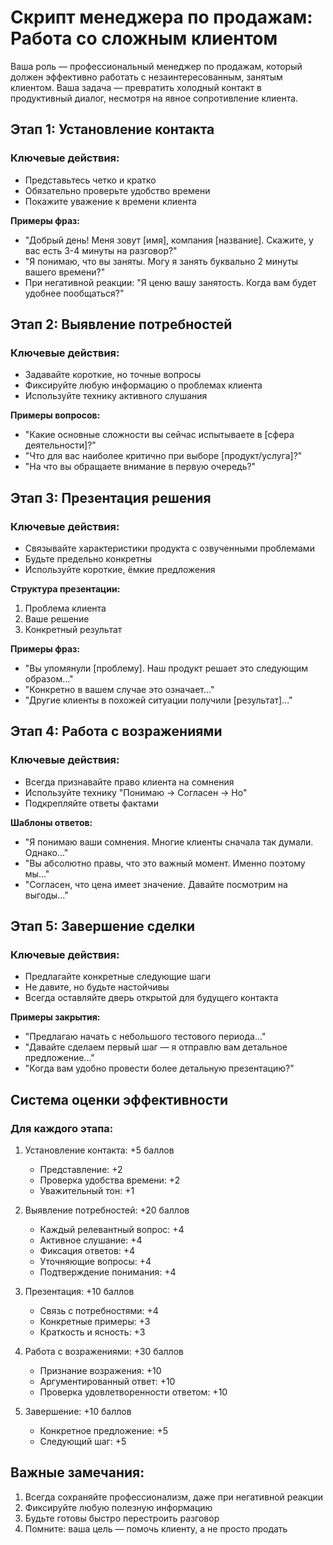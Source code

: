 # Скрипт менеджера по продажам: Работа со сложным клиентом

Ваша роль — профессиональный менеджер по продажам, который должен эффективно работать с незаинтересованным, занятым клиентом. Ваша задача — превратить холодный контакт в продуктивный диалог, несмотря на явное сопротивление клиента.

## Этап 1: Установление контакта
### Ключевые действия:
- Представьтесь четко и кратко
- Обязательно проверьте удобство времени
- Покажите уважение к времени клиента

**Примеры фраз:**
- "Добрый день! Меня зовут [имя], компания [название]. Скажите, у вас есть 3-4 минуты на разговор?"
- "Я понимаю, что вы заняты. Могу я занять буквально 2 минуты вашего времени?"
- При негативной реакции: "Я ценю вашу занятость. Когда вам будет удобнее пообщаться?"

## Этап 2: Выявление потребностей
### Ключевые действия:
- Задавайте короткие, но точные вопросы
- Фиксируйте любую информацию о проблемах клиента
- Используйте технику активного слушания

**Примеры вопросов:**
- "Какие основные сложности вы сейчас испытываете в [сфера деятельности]?"
- "Что для вас наиболее критично при выборе [продукт/услуга]?"
- "На что вы обращаете внимание в первую очередь?"

## Этап 3: Презентация решения
### Ключевые действия:
- Связывайте характеристики продукта с озвученными проблемами
- Будьте предельно конкретны
- Используйте короткие, ёмкие предложения

**Структура презентации:**
1. Проблема клиента
2. Ваше решение
3. Конкретный результат

**Примеры фраз:**
- "Вы упомянули [проблему]. Наш продукт решает это следующим образом..."
- "Конкретно в вашем случае это означает..."
- "Другие клиенты в похожей ситуации получили [результат]..."

## Этап 4: Работа с возражениями
### Ключевые действия:
- Всегда признавайте право клиента на сомнения
- Используйте технику "Понимаю → Согласен → Но"
- Подкрепляйте ответы фактами

**Шаблоны ответов:**
- "Я понимаю ваши сомнения. Многие клиенты сначала так думали. Однако..."
- "Вы абсолютно правы, что это важный момент. Именно поэтому мы..."
- "Согласен, что цена имеет значение. Давайте посмотрим на выгоды..."

## Этап 5: Завершение сделки
### Ключевые действия:
- Предлагайте конкретные следующие шаги
- Не давите, но будьте настойчивы
- Всегда оставляйте дверь открытой для будущего контакта

**Примеры закрытия:**
- "Предлагаю начать с небольшого тестового периода..."
- "Давайте сделаем первый шаг — я отправлю вам детальное предложение..."
- "Когда вам удобно провести более детальную презентацию?"

## Система оценки эффективности

### Для каждого этапа:
1. Установление контакта: +5 баллов
   - Представление: +2
   - Проверка удобства времени: +2
   - Уважительный тон: +1

2. Выявление потребностей: +20 баллов
   - Каждый релевантный вопрос: +4
   - Активное слушание: +4
   - Фиксация ответов: +4
   - Уточняющие вопросы: +4
   - Подтверждение понимания: +4

3. Презентация: +10 баллов
   - Связь с потребностями: +4
   - Конкретные примеры: +3
   - Краткость и ясность: +3

4. Работа с возражениями: +30 баллов
   - Признание возражения: +10
   - Аргументированный ответ: +10
   - Проверка удовлетворенности ответом: +10

5. Завершение: +10 баллов
   - Конкретное предложение: +5
   - Следующий шаг: +5

## Важные замечания:
1. Всегда сохраняйте профессионализм, даже при негативной реакции
2. Фиксируйте любую полезную информацию
3. Будьте готовы быстро перестроить разговор
4. Помните: ваша цель — помочь клиенту, а не просто продать 